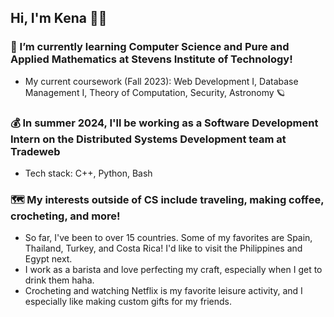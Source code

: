 ## Hi, I'm Kena 👩‍💻
### 🌱 I’m currently learning Computer Science and Pure and Applied Mathematics at Stevens Institute of Technology!
- My current coursework (Fall 2023): Web Development I, Database Management I, Theory of Computation, Security, Astronomy 🪐
### 💰 In summer 2024, I'll be working as a Software Development Intern on the Distributed Systems Development team at Tradeweb
- Tech stack: C++, Python, Bash
### 🗺️ My interests outside of CS include traveling, making coffee, crocheting, and more!
- So far, I've been to over 15 countries. Some of my favorites are Spain, Thailand, Turkey, and Costa Rica! I'd like to visit the Philippines and Egypt next.
- I work as a barista and love perfecting my craft, especially when I get to drink them haha.
- Crocheting and watching Netflix is my favorite leisure activity, and I especially like making custom gifts for my friends.


<!--
**kenarey/kenarey** is a ✨ _special_ ✨ repository because its `README.md` (this file) appears on your GitHub profile.

Here are some ideas to get you started:

- 🔭 I’m currently working on ...
- 🌱 I’m currently learning ...
- 👯 I’m looking to collaborate on ...
- 🤔 I’m looking for help with ...
- 💬 Ask me about ...
- 📫 How to reach me: ...
- 😄 Pronouns: ...
- ⚡ Fun fact: ...
-->
